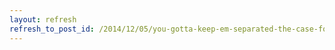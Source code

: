 ```yaml
---
layout: refresh
refresh_to_post_id: /2014/12/05/you-gotta-keep-em-separated-the-case-for-bento-box-discovery-interfaces
---
```

